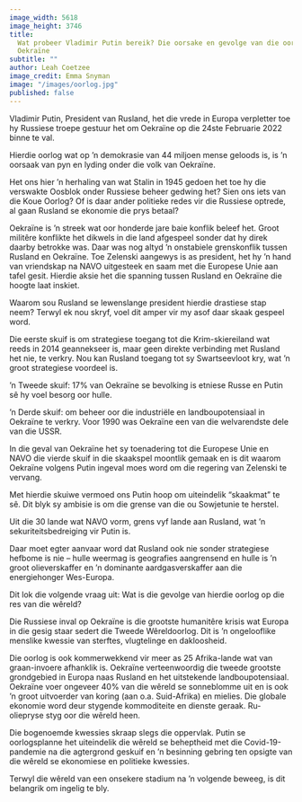 ```yaml
---
image_width: 5618
image_height: 3746
title:
  Wat probeer Vladimir Putin bereik? Die oorsake en gevolge van die oorlog in
  Oekraïne
subtitle: ""
author: Leah Coetzee
image_credit: Emma Snyman
image: "/images/oorlog.jpg"
published: false
---
```


Vladimir Putin, President van Rusland, het die vrede in Europa verpletter toe hy Russiese troepe gestuur het om Oekraïne op die 24ste Februarie 2022 binne te val.

Hierdie oorlog wat op ’n demokrasie van 44 miljoen mense geloods is, is ’n oorsaak van pyn en lyding onder die volk van Oekraïne.

Het ons hier ’n herhaling van wat Stalin in 1945 gedoen het toe hy die verswakte Oosblok onder Russiese beheer gedwing het? Sien ons iets van die Koue Oorlog? Of is daar ander politieke redes vir die Russiese optrede, al gaan Rusland se ekonomie die prys betaal?

Oekraïne is ’n streek wat oor honderde jare baie konflik beleef het. Groot militêre konflikte het dikwels in die land afgespeel sonder dat hy direk daarby betrokke was. Daar was nog altyd ’n onstabiele grenskonflik tussen Rusland en Oekraïne. Toe Zelenski aangewys is as president, het hy ’n hand van vriendskap na NAVO uitgesteek en saam met die Europese Unie aan tafel gesit. Hierdie aksie het die spanning tussen Rusland en Oekraïne die hoogte laat inskiet.

Waarom sou Rusland se lewenslange president hierdie drastiese stap neem? Terwyl ek nou skryf, voel dit amper vir my asof daar skaak gespeel word.

Die eerste skuif is om strategiese toegang tot die Krim-skiereiland wat reeds in 2014 geannekseer is, maar geen direkte verbinding met Rusland het nie, te verkry. Nou kan Rusland toegang tot sy Swartseevloot kry, wat ’n groot strategiese voordeel is.

’n Tweede skuif: 17% van Oekraïne se bevolking is etniese Russe en Putin sê hy voel besorg oor hulle.

’n Derde skuif: om beheer oor die industriële en landboupotensiaal in Oekraïne te verkry. Voor 1990 was Oekraïne een van die welvarendste dele van die USSR.

In die geval van Oekraïne het sy toenadering tot die Europese Unie en NAVO die vierde skuif in die skaakspel moontlik gemaak en is dit waarom Oekraïne volgens Putin ingeval moes word om die regering van Zelenski te vervang.

Met hierdie skuiwe vermoed ons Putin hoop om uiteindelik “skaakmat” te sê. Dit blyk sy ambisie is om die grense van die ou Sowjetunie te herstel.

Uit die 30 lande wat NAVO vorm, grens vyf lande aan Rusland, wat ’n sekuriteitsbedreiging vir Putin is.

Daar moet egter aanvaar word dat Rusland ook nie sonder strategiese hefbome is nie – hulle weermag is geografies aangrensend en hulle is ’n groot olieverskaffer en ’n dominante aardgasverskaffer aan die energiehonger Wes-Europa.

Dit lok die volgende vraag uit: Wat is die gevolge van hierdie oorlog op die res van die wêreld?

Die Russiese inval op Oekraïne is die grootste humanitêre krisis wat Europa in die gesig staar sedert die Tweede Wêreldoorlog. Dit is ’n ongelooflike menslike kwessie van sterftes, vlugtelinge en dakloosheid.

Die oorlog is ook kommerwekkend vir meer as 25 Afrika-lande wat van graan-invoere afhanklik is. Oekraïne verteenwoordig die tweede grootste grondgebied in Europa naas Rusland en het uitstekende landboupotensiaal. Oekraïne voer ongeveer 40% van die wêreld se sonneblomme uit en is ook ’n groot uitvoerder van koring (aan o.a. Suid-Afrika) en mielies. Die globale ekonomie word deur stygende kommoditeite en dienste geraak. Ru-oliepryse styg oor die wêreld heen.

Die bogenoemde kwessies skraap slegs die oppervlak. Putin se oorlogsplanne het uiteindelik die wêreld se beheptheid met die Covid-19-pandemie na die agtergrond geskuif en ’n besinning gebring ten opsigte van die wêreld se ekonomiese en politieke kwessies.

Terwyl die wêreld van een onsekere stadium na ’n volgende beweeg, is dit belangrik om ingelig te bly.
